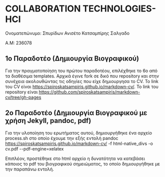 
# COLLABORATION TECHNOLOGIES-HCI

Ονοματεπώνυμο: Σπυρίδων Ανισέτο Κατσαμπίρης Σαλγαδο

Α.Μ: 236078

## 1o Παραδοτέο (Δημιουργία Βιογραφικού)
Για την πραγματοποίηση του πρώτου παραδοτέου, επιλέχθηκε το 6ο από τα διαθέσιμα templates. Αρχικά έγινε fork σε δικό που repository και στην συνέχεια ακολουθώντας τις οδηγίες που είχε δημιουργησα το CV.
To link του CV είναι https://spiroskatsampiris.github.io/markdown-cv/.
To link του repository είναι https://github.com/spiroskatsampiris/markdown-cv/tree/gh-pages

## 2ο Παραδοτέο (Δημιουργία Βιογραφικού με χρήση Jekyll, pandoc, pdf)
Για την υλοποίηση του ερωτήματος αυτού, δημιουργήθηκε ένα αρχείο process.sh στο οποίο έχουμε την εξής εντολή 
pandoc https://spiroskatsampiris.github.io/markdown-cv/ -f html-native_divs -o cv.pdf --pdf-engine=xelatex

Επιπλέον, προστέθηκε στο html αρχείο η δυνατότητα να κατεβάσει κάποιος το pdf του βιογραφικού σημειώματος, το οποίο δημιουργήθηκε με την παραπάνω εντολή. 
